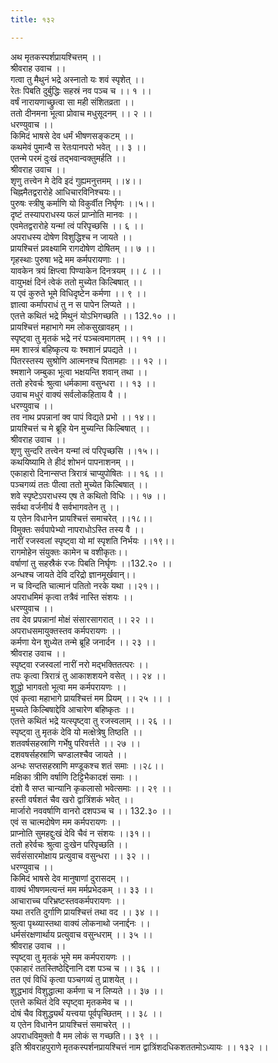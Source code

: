 ```yaml
---
title: १३२

---
```

अथ मृतकस्पर्शप्रायश्चित्तम् ।।  
श्रीवराह उवाच ।।  
गत्वा तु मैथुनं भद्रे अस्नातो यः शवं स्पृशेत् ।।  
रेतः पिबति दुर्बुद्धिः सहस्रं नव पञ्च च ।। १ ।।  
वर्षं नारायणाच्छ्रुत्वा सा मही संशितव्रता ।।  
ततो दीनमना भूत्वा प्रोवाच मधुसूदनम् ।। २ ।।  
धरण्युवाच ।।  
किमिदं भाषसे देव धर्मं भीषणसङ्कटम् ।।  
कथमेवं पुमान्वै स रेतःपानपरो भवेत् ।। ३ ।।  
एतन्मे परमं दुःखं तद्भवान्वक्तुमर्हति ।।  
श्रीवराह उवाच ।।  
शृणु तत्त्वेन मे देवि इदं गुह्यमनुत्तमम् ।।४।।  
चिह्नमैतद्वरारोहे आधिचारविनिश्चयः।।  
पुरुषः स्त्रीषु कर्माणि यो विकुर्वीत निर्घृणः ।।५।।  
दृष्टं तस्यापराधस्य फलं प्राप्नोति मानवः ।।  
एवमेतद्वरारोहे यन्मां त्वं परिपृच्छसि ।। ६ ।।  
अपराधस्य दोषेण विशुद्धिश्च न जायते ।।  
प्रायश्चित्तं प्रवक्ष्यामि रागदोषेण दोषितम् ।। ७ ।।  
गृहस्थाः पुरुषा भद्रे मम कर्मपरायणाः ।।  
यावकेन त्रयं क्षिप्त्वा पिण्याकेन दिनत्रयम् ।। ८ ।।  
वायुभक्षं दिनं त्वेकं ततो मुच्येत किल्बिषात् ।।  
य एवं कुरुते भूमे विधिदृष्टेन कर्मणा ।। ९ ।।  
ज्ञात्वा कर्मापराधं तु न स पापेन लिप्यते ।।  
एतत्ते कथितं भद्रे मिथुनं योऽभिगच्छति ।। 132.१० ।।  
प्रायश्चित्तं महाभागे मम लोकसुखावहम् ।।  
स्पृष्ट्वा तु मृतकं भद्रे नरं पञ्चत्वमागतम् ।। ११ ।।  
मम शास्त्रं बहिष्कृत्य यः श्मशानं प्रपद्यते ।।  
पितरस्तस्य सुश्रोणि आत्मनश्च पितामहाः ।। १२ ।।  
श्मशाने जम्बुका भूत्वा भक्षयन्ति शवान् तथा ।।  
ततो हरेवर्चः श्रुत्वा धर्मकामा वसुन्धरा ।। १३ ।।  
उवाच मधुरं वाक्यं सर्वलोकहिताय वै ।।  
धरण्युवाच ।।  
तव नाथ प्रपन्नानां क्व पापं विद्यते प्रभो ।। १४।।  
प्रायश्चित्तं च मे ब्रूहि येन मुच्यन्ति किल्बिषात् ।।  
श्रीवराह उवाच ।।  
शृणु सुन्दरि तत्त्वेन यन्मां त्वं परिपृच्छसि ।।१५।।  
कथयिष्यामि ते हीदं शोभनं पापनाशनम् ।।  
एकाहारो दिनान्सप्त त्रिरात्रं चाप्युपोषितः ।। १६ ।।  
पञ्चगव्यं ततः पीत्वा ततो मुच्येत किल्बिषात् ।।  
शवे स्पृष्टेऽपराधस्य एष ते कथितो विधिः ।। १७ ।।  
सर्वथा वर्जनीयं वै सर्वभागवतेन तु ।।  
य एतेन विधानेन प्रायश्चित्तं समाचरेत् ।।१८।।  
विमुक्तः सर्वपापेभ्यो नापराधोऽस्ति तस्य वै ।।  
नारीं रजस्वलां स्पृष्ट्वा यो मां स्पृशति निर्भयः ।।१९।।  
रागमोहेन संयुक्तः कामेन च वशीकृतः।।  
वर्षाणां तु सहस्रैकं रजः पिबति निर्घृणः ।।132.२० ।।  
अन्धश्च जायते देवि दरिद्रो ज्ञानमूर्खवान्।।  
न च विन्दति चात्मानं पतितो नरके यथा ।।२१।।  
अपराधमिमं कृत्वा तत्रैवं नास्ति संशयः ।।  
धरण्युवाच ।।  
तव देव प्रपन्नानां मोक्षं संसारसागरात् ।। २२ ।।  
अपराधसमायुक्तस्तव कर्मपरायणः ।।  
कर्मणा येन शुध्येत तन्मे ब्रूहि जनार्दन ।। २३ ।।  
श्रीवराह उवाच ।।  
स्पृष्ट्वा रजस्वलां नारीं नरो मद्भक्तितत्परः ।।  
तपः कृत्वा त्रिरात्रं तु आकाशशयने वसेत् ।। २४ ।।  
शुद्धो भागवतो भूत्वा मम कर्मपरायणः ।।  
एवं कृत्वा महाभागे प्रायश्चित्तं मम प्रियम् ।। २५ ।। ।  
मुच्यते किल्बिषाद्देवि आचारेण बहिष्कृतः ।।  
एतत्ते कथितं भद्रे यत्स्पृष्ट्वा तु रजस्वलाम् ।। २६ ।।  
स्पृष्ट्वा तु मृतकं देवि यो मत्क्षेत्रेषु तिष्ठति ।।  
शतवर्षसहस्राणि गर्भेषु परिवर्त्तते ।। २७ ।।  
दशवषर्सहस्राणि चण्डालश्चैव जायते ।।  
अन्धः सप्तसहस्राणि मण्डूकश्च शतं समाः ।।२८।।  
मक्षिका त्रीणि वर्षाणि टिट्टिभैकादशं समाः ।।  
दंशो वै सप्त चान्यानि कृकलासो भवेत्समाः ।। २९ ।।  
हस्ती वर्षशतं चैव खरो द्वात्रिंशकं भवेत् ।।  
मार्जारो नववर्षाणि वानरो दशपञ्च च ।। 132.३० ।।  
एवं स चात्मदोषेण मम कर्मपरायणः ।।  
प्राप्नोति सुमहद्दुःखं देवि चैवं न संशयः ।।३१।।  
ततो हरेर्वचः श्रुत्वा दुःखेन परिपृच्छति ।।  
सर्वसंसारमोक्षाय प्रत्युवाच वसुन्धरा ।। ३२ ।।  
धरण्युवाच ।।  
किमिदं भाषसे देव मानुषाणां दुरासदम् ।।  
वाक्यं भीषणमत्यन्तं मम मर्मप्रभेदकम् ।। ३३ ।।  
आचाराच्च परिभ्रष्टस्तवकर्मपरायणः ।।  
यथा तरति दुर्गाणि प्रायश्चित्तं तथा वद ।। ३४ ।।  
श्रुत्वा पृथ्व्यास्तथा वाक्यं लोकनाथो जनार्द्दनः ।।  
धर्मसंरक्षणार्थाय प्रत्युवाच वसुन्धराम् ।। ३५ ।।  
श्रीवराह उवाच ।।  
स्पृष्ट्वा तु मृतकं भूमे मम कर्मपरायणः ।।  
एकाहारं ततस्तिष्ठेद्दिनानि दश पञ्च च ।। ३६ ।।  
तत एवं विधिं कृत्वा पञ्चगव्यं तु प्राशयेत् ।।  
शुद्धभावं विशुद्धात्मा कर्मणा च न लिप्यते ।। ३७ ।।  
एतत्ते कथितं देवि स्पृष्ट्वा मृतकमेव च ।।  
दोषं चैव विशुद्ध्यर्थं यत्त्वया पूर्वपृच्छितम् ।। ३८ ।।  
य एतेन विधानेन प्रायश्चित्तं समाचरेत् ।।  
अपराधविमुक्तो वै मम लोकं स गच्छति।। ३९ ।।  
इति श्रीवराहपुराणे मृतकस्पर्शनप्रायश्चित्तं नाम द्वात्रिंशदधिकशततमोऽध्यायः ।। १३२ ।।